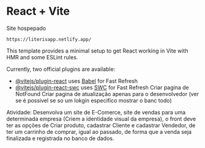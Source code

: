 # React + Vite
Site hospepado
```
https://literisapp.netlify.app/
```
This template provides a minimal setup to get React working in Vite with HMR and some ESLint rules.

Currently, two official plugins are available:

- [@vitejs/plugin-react](https://github.com/vitejs/vite-plugin-react/blob/main/packages/plugin-react/README.md) uses [Babel](https://babeljs.io/) for Fast Refresh
- [@vitejs/plugin-react-swc](https://github.com/vitejs/vite-plugin-react-swc) uses [SWC](https://swc.rs/) for Fast Refresh
Criar pagina de NotFound
Criar pagina de atualização apenas para o desenvolvedor (ver se é possivel se so um lokgin especifico mostrar o banc todo)

Atividade: Desenvolva um site de E-Comerce, site de vendas para uma determinada empresa (Criem a identidade visual da empresa), o front deve ter as opções de Criar produto, cadastrar Cliente e cadastrar Vendedor, de ter um carrinho de comprar, igual ao passado, de forma que a venda seja finalizada e registrada no banco de dados.